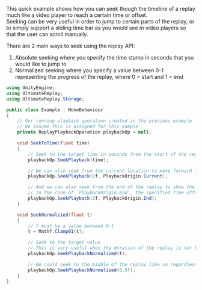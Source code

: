﻿
This quick example shows how you can seek though the timeline of a replay much like a video player to reach a certain time or offset.  
Seeking can be very useful in order to jump to certain parts of the replay, or to simply support a sliding time bar as you would see in video players so that the user can scroll manually.

There are 2 main ways to seek using the replay API:
1. Absolute seeking where you specify the time stamp in seconds that you would like to jump to
2. Normalized seeking where you specify a value between 0-1 representing the progress of the replay, where 0 = start and 1 = end

```cs
using UnityEngine;
using UltimateReplay;
using UltimateReplay.Storage;

public class Example : MonoBehaviour
{
	// Our running playback operation created in the previous example
	// We assume this is assigned for this sample
	private ReplayPlaybackOperation playbackOp = null;

	void SeekToTime(float time)
	{
		// Seek to the target time in seconds from the start of the replay
		playbackOp.SeekPlayback(time);

		// We can also seek from the current location to move forward 1 second for example
		playbackOp.SeekPlayback(1f, PlaybackOrigin.Current);

		// And we can also seek from the end of the replay to show the last 2 seconds for example
		// In the case of `PlaybackOrigin.End`, the specified time offset represents a negative offset from the end of the replay
		playbackOp.SeekPlayback(2f, PlaybackOrigin.End);
	}

	void SeekNormalzied(float t)
	{
		// t must be a value between 0-1
		t = Mathf.Clamp01(t);

		// Seek to the target value
		// This is very useful when the duration of the replay is not known or useful
		playbackOp.SeekPlaybackNormalized(t);

		// We could seek to the middle of the replay like so regardless of duration
		playbackOp.SeekPlaybackNormalized(0.5f);
	}
}
```
